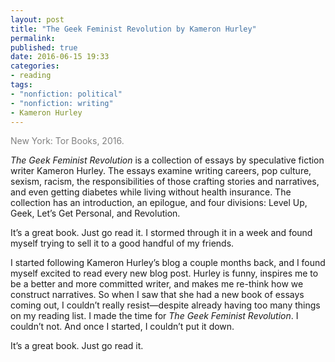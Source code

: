 ```yaml
---
layout: post
title: "The Geek Feminist Revolution by Kameron Hurley"
permalink:
published: true
date: 2016-06-15 19:33
categories:
- reading
tags:
- "nonfiction: political"
- "nonfiction: writing"
- Kameron Hurley
---
```


<p style="color: gray;">New York: Tor Books, 2016.</p>

*The Geek Feminist Revolution* is a collection of essays by speculative fiction writer Kameron Hurley. The essays examine writing careers, pop culture, sexism, racism, the responsibilities of those crafting stories and narratives, and even getting diabetes while living without health insurance. The collection has an introduction, an epilogue, and four divisions: Level Up, Geek, Let’s Get Personal, and Revolution.

It’s a great book. Just go read it. I stormed through it in a week and found myself trying to sell it to a good handful of my friends.

I started following Kameron Hurley’s blog a couple months back, and I found myself excited to read every new blog post. Hurley is funny, inspires me to be a better and more committed writer, and makes me re-think how we construct narratives. So when I saw that she had a new book of essays coming out, I couldn’t really resist—despite already having too many things on my reading list. I made the time for *The Geek Feminist Revolution*. I couldn’t not. And once I started, I couldn’t put it down.

It’s a great book. Just go read it.
